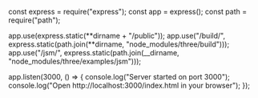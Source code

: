 const express = require("express");
const app = express();
const path = require("path");

app.use(express.static(**dirname + "/public"));
app.use("/build/", express.static(path.join(**dirname, "node_modules/three/build")));
app.use("/jsm/", express.static(path.join(\_\_dirname, "node_modules/three/examples/jsm")));

app.listen(3000, () => {
console.log("Server started on port 3000");
console.log("Open http://localhost:3000/index.html in your browser");
});
